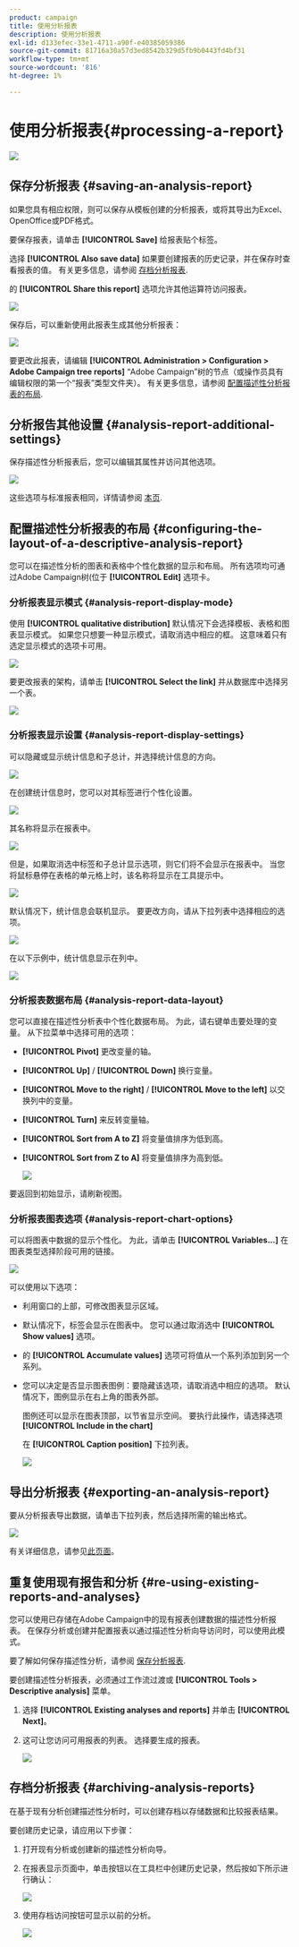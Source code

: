 ```yaml
---
product: campaign
title: 使用分析报表
description: 使用分析报表
exl-id: d133efec-33e1-4711-a90f-e40385059386
source-git-commit: 81716a30a57d3ed8542b329d5fb9b0443fd4bf31
workflow-type: tm+mt
source-wordcount: '816'
ht-degree: 1%

---
```


# 使用分析报表{#processing-a-report}

![](../../assets/common.svg)

## 保存分析报表 {#saving-an-analysis-report}

如果您具有相应权限，则可以保存从模板创建的分析报表，或将其导出为Excel、OpenOffice或PDF格式。

要保存报表，请单击 **[!UICONTROL Save]** 给报表贴个标签。

选择 **[!UICONTROL Also save data]** 如果要创建报表的历史记录，并在保存时查看报表的值。 有关更多信息，请参阅 [存档分析报表](#archiving-analysis-reports).

的 **[!UICONTROL Share this report]** 选项允许其他运算符访问报表。

![](assets/s_ncs_user_report_wizard_010.png)

保存后，可以重新使用此报表生成其他分析报表：

![](assets/s_ncs_user_report_wizard_08a.png)

要更改此报表，请编辑 **[!UICONTROL Administration > Configuration > Adobe Campaign tree reports]** “Adobe Campaign”树的节点（或操作员具有编辑权限的第一个“报表”类型文件夹）。 有关更多信息，请参阅 [配置描述性分析报表的布局](#configuring-the-layout-of-a-descriptive-analysis-report).

## 分析报告其他设置 {#analysis-report-additional-settings}

保存描述性分析报表后，您可以编辑其属性并访问其他选项。

![](assets/s_ncs_user_report_wizard_08b.png)

这些选项与标准报表相同，详情请参阅 [本页](../../reporting/using/properties-of-the-report.md).

## 配置描述性分析报表的布局 {#configuring-the-layout-of-a-descriptive-analysis-report}

您可以在描述性分析的图表和表格中个性化数据的显示和布局。 所有选项均可通过Adobe Campaign树(位于 **[!UICONTROL Edit]** 选项卡。

### 分析报表显示模式 {#analysis-report-display-mode}

使用 **[!UICONTROL qualitative distribution]** 默认情况下会选择模板、表格和图表显示模式。 如果您只想要一种显示模式，请取消选中相应的框。 这意味着只有选定显示模式的选项卡可用。

![](assets/s_ncs_advuser_report_display_01.png)

要更改报表的架构，请单击 **[!UICONTROL Select the link]** 并从数据库中选择另一个表。

![](assets/s_ncs_advuser_report_display_02.png)

### 分析报表显示设置 {#analysis-report-display-settings}

可以隐藏或显示统计信息和子总计，并选择统计信息的方向。

![](assets/s_ncs_advuser_report_display_05.png)

在创建统计信息时，您可以对其标签进行个性化设置。

![](assets/s_ncs_advuser_report_display_06.png)

其名称将显示在报表中。

![](assets/s_ncs_advuser_report_display_07.png)

但是，如果取消选中标签和子总计显示选项，则它们将不会显示在报表中。 当您将鼠标悬停在表格的单元格上时，该名称将显示在工具提示中。

![](assets/s_ncs_advuser_report_display_08.png)

默认情况下，统计信息会联机显示。 要更改方向，请从下拉列表中选择相应的选项。

![](assets/s_ncs_advuser_report_wizard_035a.png)

在以下示例中，统计信息显示在列中。

![](assets/s_ncs_advuser_report_wizard_035.png)

### 分析报表数据布局 {#analysis-report-data-layout}

您可以直接在描述性分析表中个性化数据布局。 为此，请右键单击要处理的变量。 从下拉菜单中选择可用的选项：

* **[!UICONTROL Pivot]** 更改变量的轴。
* **[!UICONTROL Up]** / **[!UICONTROL Down]** 换行变量。
* **[!UICONTROL Move to the right]** / **[!UICONTROL Move to the left]** 以交换列中的变量。
* **[!UICONTROL Turn]** 来反转变量轴。
* **[!UICONTROL Sort from A to Z]** 将变量值排序为低到高。
* **[!UICONTROL Sort from Z to A]** 将变量值排序为高到低。

   ![](assets/s_ncs_advuser_report_wizard_016.png)

要返回到初始显示，请刷新视图。

### 分析报表图表选项 {#analysis-report-chart-options}

可以将图表中数据的显示个性化。 为此，请单击 **[!UICONTROL Variables...]** 在图表类型选择阶段可用的链接。

![](assets/s_ncs_advuser_report_wizard_3c.png)

可以使用以下选项：

* 利用窗口的上部，可修改图表显示区域。
* 默认情况下，标签会显示在图表中。 您可以通过取消选中 **[!UICONTROL Show values]** 选项。
* 的 **[!UICONTROL Accumulate values]** 选项可将值从一个系列添加到另一个系列。
* 您可以决定是否显示图表图例：要隐藏该选项，请取消选中相应的选项。 默认情况下，图例显示在右上角的图表外部。

   图例还可以显示在图表顶部，以节省显示空间。 要执行此操作，请选择选项 **[!UICONTROL Include in the chart]**

   在 **[!UICONTROL Caption position]** 下拉列表。

   ![](assets/s_ncs_advuser_report_wizard_3d.png)

## 导出分析报表 {#exporting-an-analysis-report}

要从分析报表导出数据，请单击下拉列表，然后选择所需的输出格式。

![](assets/s_ncs_user_report_wizard_09.png)

有关详细信息，请参见[此页面](../../reporting/using/actions-on-reports.md)。

## 重复使用现有报告和分析 {#re-using-existing-reports-and-analyses}

您可以使用已存储在Adobe Campaign中的现有报表创建数据的描述性分析报表。 在保存分析或创建并配置报表以通过描述性分析向导访问时，可以使用此模式。

要了解如何保存描述性分析，请参阅 [保存分析报表](#saving-an-analysis-report).

要创建描述性分析报表，必须通过工作流过渡或 **[!UICONTROL Tools > Descriptive analysis]** 菜单。

1. 选择 **[!UICONTROL Existing analyses and reports]** 并单击 **[!UICONTROL Next]**。
1. 这可让您访问可用报表的列表。 选择要生成的报表。

   ![](assets/s_ncs_user_report_wizard_01.png)

## 存档分析报表 {#archiving-analysis-reports}

在基于现有分析创建描述性分析时，可以创建存档以存储数据和比较报表结果。

要创建历史记录，请应用以下步骤：

1. 打开现有分析或创建新的描述性分析向导。
1. 在报表显示页面中，单击按钮以在工具栏中创建历史记录，然后按如下所示进行确认：

   ![](assets/reporting_descriptive_historize_icon.png)

1. 使用存档访问按钮可显示以前的分析。

   ![](assets/reporting_descriptive_historize_access.png)

